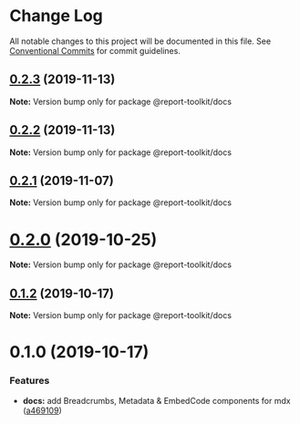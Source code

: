 # Change Log

All notable changes to this project will be documented in this file.
See [Conventional Commits](https://conventionalcommits.org) for commit guidelines.

## [0.2.3](https://github.com/ibm/report-toolkit/compare/v0.2.2...v0.2.3) (2019-11-13)

**Note:** Version bump only for package @report-toolkit/docs

## [0.2.2](https://github.com/ibm/report-toolkit/compare/v0.2.1...v0.2.2) (2019-11-13)

**Note:** Version bump only for package @report-toolkit/docs

## [0.2.1](https://github.com/ibm/report-toolkit/compare/v0.2.0...v0.2.1) (2019-11-07)

**Note:** Version bump only for package @report-toolkit/docs

# [0.2.0](https://github.com/IBM/report-toolkit/compare/v0.1.3...v0.2.0) (2019-10-25)

**Note:** Version bump only for package @report-toolkit/docs

## [0.1.2](https://github.com/IBM/report-toolkit/compare/v0.1.1...v0.1.2) (2019-10-17)

**Note:** Version bump only for package @report-toolkit/docs

# 0.1.0 (2019-10-17)

### Features

- **docs:** add Breadcrumbs, Metadata & EmbedCode components for mdx ([a469109](https://github.com/IBM/report-toolkit/commit/a469109355105c341364295714c192c67fd0e173))
